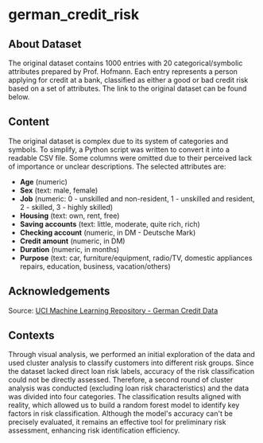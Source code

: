 # german_credit_risk

## About Dataset
The original dataset contains 1000 entries with 20 categorical/symbolic attributes prepared by Prof. Hofmann. Each entry represents a person applying for credit at a bank, classified as either a good or bad credit risk based on a set of attributes. The link to the original dataset can be found below.

## Content
The original dataset is complex due to its system of categories and symbols. To simplify, a Python script was written to convert it into a readable CSV file. Some columns were omitted due to their perceived lack of importance or unclear descriptions. The selected attributes are:

- **Age** (numeric)
- **Sex** (text: male, female)
- **Job** (numeric: 0 - unskilled and non-resident, 1 - unskilled and resident, 2 - skilled, 3 - highly skilled)
- **Housing** (text: own, rent, free)
- **Saving accounts** (text: little, moderate, quite rich, rich)
- **Checking account** (numeric, in DM - Deutsche Mark)
- **Credit amount** (numeric, in DM)
- **Duration** (numeric, in months)
- **Purpose** (text: car, furniture/equipment, radio/TV, domestic appliances repairs, education, business, vacation/others)

## Acknowledgements
Source: [UCI Machine Learning Repository - German Credit Data](https://archive.ics.uci.edu/dataset/144/statlog+german+credit+data)

## Contexts
Through visual analysis, we performed an initial exploration of the data and used cluster analysis to classify customers into different risk groups. Since the dataset lacked direct loan risk labels, accuracy of the risk classification could not be directly assessed. Therefore, a second round of cluster analysis was conducted (excluding loan risk characteristics) and the data was divided into four categories. The classification results aligned with reality, which allowed us to build a random forest model to identify key factors in risk classification. Although the model's accuracy can't be precisely evaluated, it remains an effective tool for preliminary risk assessment, enhancing risk identification efficiency.
